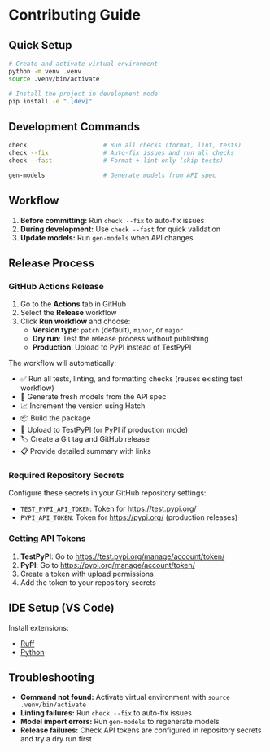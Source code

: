# Contributing Guide

## Quick Setup

```bash
# Create and activate virtual environment
python -m venv .venv
source .venv/bin/activate

# Install the project in development mode
pip install -e ".[dev]"
```

## Development Commands

```bash
check                     # Run all checks (format, lint, tests)
check --fix               # Auto-fix issues and run all checks
check --fast              # Format + lint only (skip tests)

gen-models                # Generate models from API spec
```

## Workflow

1. **Before committing:** Run `check --fix` to auto-fix issues
2. **During development:** Use `check --fast` for quick validation
3. **Update models:** Run `gen-models` when API changes

## Release Process

### GitHub Actions Release

1. Go to the **Actions** tab in GitHub
2. Select the **Release** workflow
3. Click **Run workflow** and choose:
   - **Version type**: `patch` (default), `minor`, or `major`
   - **Dry run**: Test the release process without publishing
   - **Production**: Upload to PyPI instead of TestPyPI

The workflow will automatically:

- ✅ Run all tests, linting, and formatting checks (reuses existing test workflow)
- 🔄 Generate fresh models from the API spec
- 📈 Increment the version using Hatch
- 📦 Build the package
- 🚀 Upload to TestPyPI (or PyPI if production mode)
- 🏷️ Create a Git tag and GitHub release
- 📋 Provide detailed summary with links

### Required Repository Secrets

Configure these secrets in your GitHub repository settings:

- `TEST_PYPI_API_TOKEN`: Token for https://test.pypi.org/
- `PYPI_API_TOKEN`: Token for https://pypi.org/ (production releases)

### Getting API Tokens

1. **TestPyPI**: Go to https://test.pypi.org/manage/account/token/
2. **PyPI**: Go to https://pypi.org/manage/account/token/
3. Create a token with upload permissions
4. Add the token to your repository secrets

## IDE Setup (VS Code)

Install extensions:

- [Ruff](https://marketplace.visualstudio.com/items?itemName=charliermarsh.ruff)
- [Python](https://marketplace.visualstudio.com/items?itemName=ms-python.python)

## Troubleshooting

- **Command not found:** Activate virtual environment with `source .venv/bin/activate`
- **Linting failures:** Run `check --fix` to auto-fix issues
- **Model import errors:** Run `gen-models` to regenerate models
- **Release failures:** Check API tokens are configured in repository secrets and try a dry run first
